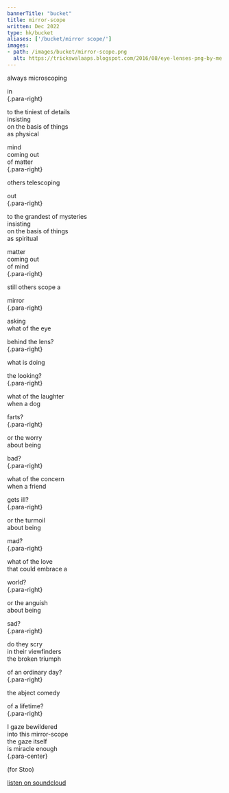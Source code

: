 ```yaml
---
bannerTitle: "bucket" 
title: mirror-scope
written: Dec 2022
type: hk/bucket
aliases: ['/bucket/mirror scope/']
images:
- path: /images/bucket/mirror-scope.png
  alt: https://trickswalaaps.blogspot.com/2016/08/eye-lenses-png-by-me.html
---
```


<div class="middle-strip">

always microscoping 

in   
{.para-right}

to the tiniest of details   
insisting     
on the basis of things   
as physical   

mind  
coming out  
of matter  
{.para-right}

others telescoping  

out  
{.para-right}

to the grandest of mysteries  
insisting  
on the basis of things  
as spiritual  

matter  
coming out  
of mind  
{.para-right}

still others scope a  

mirror  
{.para-right}

asking  
what of the eye  

behind the lens?  
{.para-right}

what is doing  

the looking?  
{.para-right}

what of the laughter  
when a dog  

farts?  
{.para-right}

or the worry  
about being  

bad?  
{.para-right}

what of the concern  
when a friend  

gets ill?  
{.para-right}

or the turmoil  
about being  

mad?  
{.para-right}

what of the love  
that could embrace a  

world?  
{.para-right}

or the anguish  
about being  

sad?  
{.para-right}

do they scry  
in their viewfinders  
the broken triumph  

of an ordinary day?  
{.para-right}

the abject comedy  

of a lifetime?  
{.para-right}

I gaze bewildered  
into this mirror-scope  
the gaze itself  
is miracle enough  
{.para-center}


(for Stoo)

[listen on soundcloud](https://on.soundcloud.com/vpRdw)
</div>
